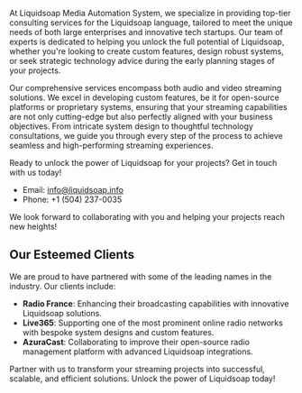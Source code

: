 At Liquidsoap Media Automation System, we specialize in providing top-tier consulting services for the Liquidsoap language, tailored to meet the unique needs of both large enterprises and innovative tech startups. Our team of experts is dedicated to helping you unlock the full potential of Liquidsoap, whether you're looking to create custom features, design robust systems, or seek strategic technology advice during the early planning stages of your projects.

Our comprehensive services encompass both audio and video streaming solutions. We excel in developing custom features, be it for open-source platforms or proprietary systems, ensuring that your streaming capabilities are not only cutting-edge but also perfectly aligned with your business objectives. From intricate system design to thoughtful technology consultations, we guide you through every step of the process to achieve seamless and high-performing streaming experiences.

Ready to unlock the power of Liquidsoap for your projects? Get in touch with us today!

* Email: info@liquidsoap.info
* Phone: +1 (504) 237-0035

We look forward to collaborating with you and helping your projects reach new heights!

## Our Esteemed Clients

We are proud to have partnered with some of the leading names in the industry. Our clients include:

* **Radio France**: Enhancing their broadcasting capabilities with innovative Liquidsoap solutions.
* **Live365**: Supporting one of the most prominent online radio networks with bespoke system designs and custom features.
* **AzuraCast**: Collaborating to improve their open-source radio management platform with advanced Liquidsoap integrations.

Partner with us to transform your streaming projects into successful, scalable, and efficient solutions. Unlock the power of Liquidsoap today!

